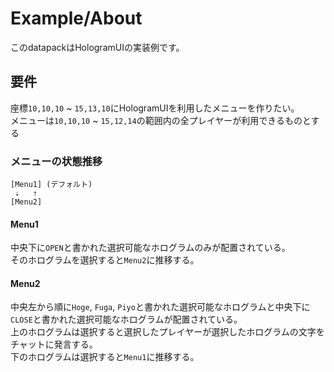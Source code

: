 # Example/About
このdatapackはHologramUIの実装例です。

## 要件
座標`10,10,10` ~ `15,13,10`にHologramUIを利用したメニューを作りたい。  
メニューは`10,10,10` ~ `15,12,14`の範囲内の全プレイヤーが利用できるものとする

### メニューの状態推移
```
[Menu1] (デフォルト)
 ⇣   ⇡
[Menu2]
```

#### Menu1
中央下に`OPEN`と書かれた選択可能なホログラムのみが配置されている。  
そのホログラムを選択すると`Menu2`に推移する。

#### Menu2
中央左から順に`Hoge`, `Fuga`, `Piyo`と書かれた選択可能なホログラムと中央下に`CLOSE`と書かれた選択可能なホログラムが配置されている。  
上のホログラムは選択すると選択したプレイヤーが選択したホログラムの文字をチャットに発言する。  
下のホログラムは選択すると`Menu1`に推移する。